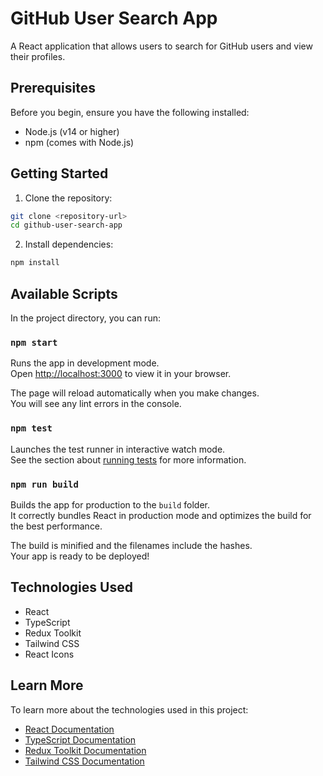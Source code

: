 # GitHub User Search App

A React application that allows users to search for GitHub users and view their profiles.

## Prerequisites

Before you begin, ensure you have the following installed:

- Node.js (v14 or higher)
- npm (comes with Node.js)

## Getting Started

1. Clone the repository:

```bash
git clone <repository-url>
cd github-user-search-app
```

2. Install dependencies:

```bash
npm install
```

## Available Scripts

In the project directory, you can run:

### `npm start`

Runs the app in development mode.\
Open [http://localhost:3000](http://localhost:3000) to view it in your browser.

The page will reload automatically when you make changes.\
You will see any lint errors in the console.

### `npm test`

Launches the test runner in interactive watch mode.\
See the section about [running tests](https://facebook.github.io/create-react-app/docs/running-tests) for more information.

### `npm run build`

Builds the app for production to the `build` folder.\
It correctly bundles React in production mode and optimizes the build for the best performance.

The build is minified and the filenames include the hashes.\
Your app is ready to be deployed!

## Technologies Used

- React
- TypeScript
- Redux Toolkit
- Tailwind CSS
- React Icons

## Learn More

To learn more about the technologies used in this project:

- [React Documentation](https://reactjs.org/)
- [TypeScript Documentation](https://www.typescriptlang.org/)
- [Redux Toolkit Documentation](https://redux-toolkit.js.org/)
- [Tailwind CSS Documentation](https://tailwindcss.com/)
